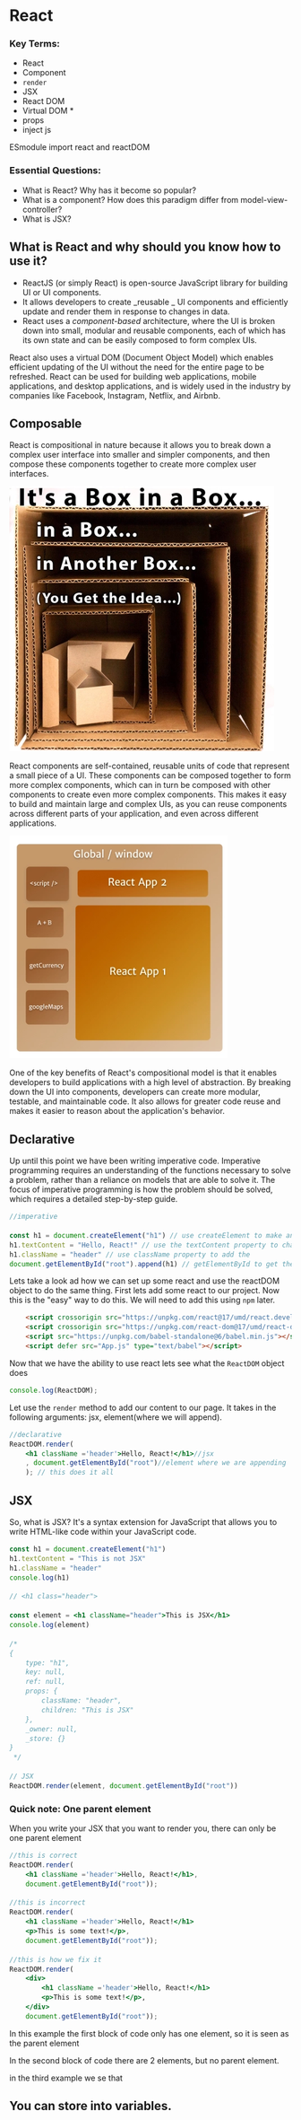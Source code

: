# React

### Key Terms:

+ React
+ Component
+ `render`
+ JSX
+ React DOM
+ Virtual DOM * 
+ props 
+  inject js

ESmodule import react and reactDOM


### Essential Questions:

+ What is React? Why has it become so popular?
+ What is a component? How does this paradigm differ from model-view-controller?
+ What is JSX?

## What is React and why should you know how to use it?

* ReactJS (or simply React) is open-source JavaScript library for building UI or UI components.
* It allows developers to create _reusable _ UI components and efficiently update and render them in response to changes in data.
* React uses a _component-based_ architecture, where the UI is broken down into small, modular and reusable components, each of which has its own state and can be easily composed to form complex UIs. 

React also uses a virtual DOM (Document Object Model) which enables efficient updating of the UI without the need for the entire page to be refreshed. React can be used for building web applications, mobile applications, and desktop applications, and is widely used in the industry by companies like Facebook, Instagram, Netflix, and Airbnb.

## Composable 

React is compositional in nature because it allows you to break down a complex user interface into smaller and simpler components, and then compose these components together to create more complex user interfaces.

![](./lecture-notes-and-demos/box-inside-box.webp)

React components are self-contained, reusable units of code that represent a small piece of a UI. These components can be composed together to form more complex components, which can in turn be composed with other components to create even more complex components. This makes it easy to build and maintain large and complex UIs, as you can reuse components across different parts of your application, and even across different applications.

![](./lecture-notes-and-demos/closures_window.webp)

One of the key benefits of React's compositional model is that it enables developers to build applications with a high level of abstraction. By breaking down the UI into components, developers can create more modular, testable, and maintainable code. It also allows for greater code reuse and makes it easier to reason about the application's behavior.

## Declarative
Up until this point we have been writing imperative code. Imperative programming requires an understanding of the functions necessary to solve a problem, rather than a reliance on models that are able to solve it. The focus of imperative programming is how the problem should be solved, which requires a detailed step-by-step guide.

```jsx
//imperative

const h1 = document.createElement("h1") // use createElement to make an h1
h1.textContent = "Hello, React!" // use the textContent property to change the value of the h1
h1.className = "header" // use className property to add the 
document.getElementById("root").append(h1) // getElementById to get the element with an id of 'root' and  append function to add the h1 that was created. 
```

Lets take a look ad how we can set up some react and use the reactDOM object to do the same thing. First lets add some react to our project. Now this is the "easy" way to do this. We will need to add this using `npm` later.

```html
    <script crossorigin src="https://unpkg.com/react@17/umd/react.development.js"></script>
    <script crossorigin src="https://unpkg.com/react-dom@17/umd/react-dom.development.js"></script>
    <script src="https://unpkg.com/babel-standalone@6/babel.min.js"></script>
    <script defer src="App.js" type="text/babel"></script>
```
Now that we have the ability to use react lets see what the `ReactDOM` object does

```jsx
console.log(ReactDOM);
```

Let use the `render` method to add our content to our page. It takes in the following arguments: jsx, element(where we will append).


```jsx
//declarative
ReactDOM.render(
    <h1 className ='header'>Hello, React!</h1>//jsx
    , document.getElementById("root")//element where we are appending
    ); // this does it all
```


## JSX

So, what is JSX? It's a syntax extension for JavaScript that allows you to write HTML-like code within your JavaScript code. 

```jsx
const h1 = document.createElement("h1")
h1.textContent = "This is not JSX"
h1.className = "header"
console.log(h1)

// <h1 class="header">

const element = <h1 className="header">This is JSX</h1>
console.log(element)

/*
{
    type: "h1", 
    key: null, 
    ref: null, 
    props: {
        className: "header", 
        children: "This is JSX"
    }, 
    _owner: null, 
    _store: {}
}
 */

// JSX
ReactDOM.render(element, document.getElementById("root"))
```

### Quick note: One parent element
When you write your JSX that you want to render you, there can only be one parent element

```jsx
//this is correct
ReactDOM.render(
    <h1 className ='header'>Hello, React!</h1>,
    document.getElementById("root"));

//this is incorrect
ReactDOM.render(
    <h1 className ='header'>Hello, React!</h1>
    <p>This is some text!</p>,
    document.getElementById("root"));

//this is how we fix it
ReactDOM.render(
    <div>
        <h1 className ='header'>Hello, React!</h1>
        <p>This is some text!</p>,
    </div>
    document.getElementById("root"));
```
In this example the first block of code only has one element, so it is seen as the parent element

In the second block of code there are 2 elements, but no parent element. 

in the third example we se that 
## You can store into variables. 

